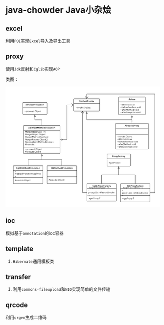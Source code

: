 # java-chowder Java小杂烩

## excel
利用`POI`实现`Excel`导入及导出工具

## proxy
使用`Jdk`反射和`Cglib`实现`AOP`

类图：

![AOP class](img/aop-class.png)

## ioc
模拟基于`annotation`的ioc容器

## template
1. `Hibernate`通用模板类

## transfer
1. 利用`commons-fileupload`和`NIO`实现简单的文件传输

## qrcode
利用`qrgen`生成二维码

